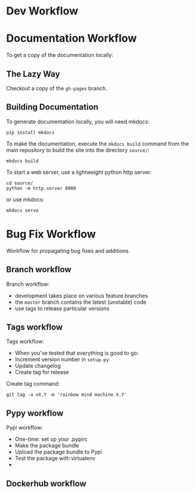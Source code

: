 # Dev Workflow


# Documentation Workflow

To get a copy of the documentation locally:

## The Lazy Way

Checkout a copy of the `gh-pages` branch.

## Building Documentation

To generate documentation locally,
you will need mkdocs:

```
pip install mkdocs
```

To make the documentation, execute the `mkdocs build`
command from the main repository to build the site 
into the directory `source/`:

```
mkdocs build
```

To start a web server, use a lightweight python http server:

```
cd source/
python -m http.server 8000
```

or use mkdocs:

```
mkdocs serve
```


# Bug Fix Workflow

Workflow for propagating bug fixes and additions.


## Branch workflow

Branch workflow:

* development takes place on various feature branches
* the `master` branch contains the latest (unstable) code
* use tags to release particular versions


## Tags workflow

Tags workflow:

* When you've tested that everything is good to go:
* Increment version number in `setup.py`
* Update changelog
* Create tag for release

Create tag command:

```
git tag -a vX.Y -m 'rainbow mind machine X.Y'
```


## Pypy workflow 

Pypi workflow:

* One-time: set up your .pypirc
* Make the package bundle
* Upload the package bundle to Pypi
* Test the package with virtualenv
* 

## Dockerhub workflow


